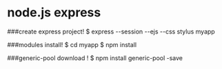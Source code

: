 # node.js express

###create express project!
$ express --session --ejs --css stylus myapp

###modules install!
$ cd myapp
$ npm install

###generic-pool download !
$ npm install generic-pool -save
